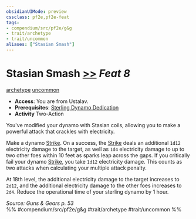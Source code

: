 ```yaml
---
obsidianUIMode: preview
cssclass: pf2e,pf2e-feat
tags:
- compendium/src/pf2e/g&g
- trait/archetype
- trait/uncommon
aliases: ["Stasian Smash"]
---
```

# Stasian Smash  [>>](../../rules/core-rulebook/chapter-9-playing-the-game.md#Actions "Two-Action") *Feat 8*  
[archetype](../../rules/traits/archetype.md)  [uncommon](../../rules/traits/uncommon.md)  

- **Access**: You are from Ustalav.
- **Prerequisites**: [Sterling Dynamo Dedication](sterling-dynamo-dedication-g-g.md)
- **Activity** Two-Action

You've modified your dynamo with Stasian coils, allowing you to make a powerful attack that crackles with electricity.

Make a dynamo [Strike](../../rules/actions/strike.md). On a success, the [Strike](../../rules/actions/strike.md) deals an additional `1d12` electricity damage to the target, as well as `1d4` electricity damage to up to two other foes within 10 feet as sparks leap across the gaps. If you critically fail your dynamo [Strike](../../rules/actions/strike.md), you take `1d12` electricity damage. This counts as two attacks when calculating your multiple attack penalty.

At 18th level, the additional electricity damage to the target increases to `2d12`, and the additional electricity damage to the other foes increases to `2d4`. Reduce the operational time of your sterling dynamo by 1 hour.

*Source: Guns & Gears p. 53*  
%% #compendium/src/pf2e/g&g #trait/archetype #trait/uncommon %%